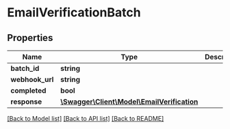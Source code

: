 # EmailVerificationBatch

## Properties
Name | Type | Description | Notes
------------ | ------------- | ------------- | -------------
**batch_id** | **string** |  | [optional] 
**webhook_url** | **string** |  | [optional] 
**completed** | **bool** |  | [optional] 
**response** | [**\Swagger\Client\Model\EmailVerification**](EmailVerification.md) |  | [optional] 

[[Back to Model list]](../README.md#documentation-for-models) [[Back to API list]](../README.md#documentation-for-api-endpoints) [[Back to README]](../README.md)

